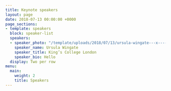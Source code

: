 ```yaml
---
title: Keynote speakers
layout: page
date: 2018-07-13 00:00:00 +0000
page_sections:
- template: speakers
  block: speaker-list
  speakers:
  - speaker_photo: "/template/uploads/2018/07/13/ursula-wingate---x----250-306x---.jpg"
    speaker_name: Ursula Wingate
    speaker_title: King’s College London
    speaker_bio: Hello
  display: Two per row
menu:
  main:
    weight: 2
    title: Speakers
---
```

